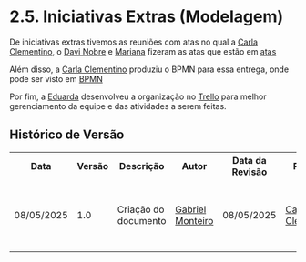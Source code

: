 # 2.5. Iniciativas Extras (Modelagem)

De iniciativas extras tivemos as reuniões com atas no qual a [Carla Clementino](https://github.com/ccarlaa), o [Davi Nobre](https://github.com/Jagaima) e [Mariana](https://github.com/Marianannn) fizeram as atas que estão em [atas](2.6.Atas.md)

Além disso, a [Carla Clementino](https://github.com/ccarlaa) produziu o BPMN para essa entrega, onde pode ser visto em [BPMN](../assets/iniciativas/bpmn-front.md)

Por fim, a [Eduarda](erteduarda) desenvolveu a organização no [Trello](https://trello.com/b/t99e7QRM/fcte-desapega) para melhor gerenciamento da equipe e das atividades a serem feitas.

## Histórico de Versão

<div align="center">
    <table>
        <tr>
            <th>Data</th>
            <th>Versão</th>
            <th>Descrição</th>
            <th>Autor</th>
            <th>Data da Revisão</th>
            <th>Revisor</th>
            <th>Descrição de Revisão</th>
        </tr>
        <tr>
            <td>08/05/2025</td>
            <td>1.0</td>
            <td>Criação do documento</td>
            <td><a href="https://github.com/GabrielSMonteiro">Gabriel Monteiro</a></td>
            <td>08/05/2025</td>
            <td><a href="https://github.com/ccarlaa">Carla Clementino</a></td>
            <td>Revisou que foi mencionado e o caminho para atas está correto</td>
        </tr>
    </table>
</div>